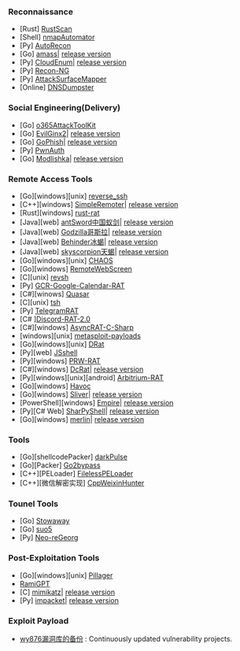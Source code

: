 ### Reconnaissance
- [Rust] [RustScan](https://github.com/tsaian0824/RustScan)
- [Shell] [nmapAutomator](https://github.com/tsaian0824/nmapAutomator)
- [Py] [AutoRecon](https://github.com/tsaian0824/AutoRecon)
- [Go] [amass](https://github.com/tsaian0824/amass)| [release version](https://github.com/owasp-amass/amass/releases/)
- [Py] [CloudEnum](https://github.com/tsaian0824/cloud_enum)| [release version](https://github.com/initstring/cloud_enum/releases/)
- [Py] [Recon-NG](https://github.com/tsaian0824/recon-ng)
- [Py] [AttackSurfaceMapper](https://github.com/tsaian0824/AttackSurfaceMapper)
- [Online] [DNSDumpster](https://dnsdumpster.com/)
### Social Engineering(Delivery)
- [Go] [o365AttackToolKit](https://github.com/tsaian0824/o365-attack-toolkit)
- [Go] [EvilGinx2](https://github.com/tsaian0824/evilginx2)| [release version](https://github.com/kgretzky/evilginx2/releases)
- [Go] [GoPhish](https://github.com/tsaian0824/gophish)| [release version](https://github.com/gophish/gophish/releases)
- [Py] [PwnAuth](https://github.com/tsaian0824/PwnAuth)
- [Go] [Modlishka](https://github.com/tsaian0824/Modlishka)| [release version](https://github.com/drk1wi/Modlishka/releases)
### Remote Access Tools
- [Go][windows][unix] [reverse_ssh](https://github.com/tsaian0824/reverse_ssh)
- [C++][windows] [SimpleRemoter](https://github.com/tsaian0824/SimpleRemoter)| [release version](https://github.com/yuanyuanxiang/SimpleRemoter/releases)
- [Rust][windows] [rust-rat](https://github.com/tsaian0824/rust-rat)
- [Java][web] [antSword中国蚁剑](https://github.com/tsaian0824/antSword)| [release version](https://github.com/AntSwordProject/antSword/releases/)
- [Java][web] [Godzilla哥斯拉](https://github.com/tsaian0824/Godzilla)| [release version](https://github.com/BeichenDream/Godzilla/releases/)
- [Java][web] [Behinder冰蝎](https://github.com/tsaian0824/Behinder)| [release version](https://github.com/rebeyond/Behinder/releases/)
- [Java][web] [skyscorpion天蝎](https://github.com/tsaian0824/skyscorpion)| [release version](https://github.com/shack2/skyscorpion/releases/)
- [Go][windows][unix] [CHAOS](https://github.com/tsaian0824/CHAOS)
- [Go][windows] [RemoteWebScreen](https://github.com/tsaian0824/RemoteWebScreen)
- [C][unix] [revsh](https://github.com/tsaian0824/revsh)
- [Py] [GCR-Google-Calendar-RAT](https://github.com/tsaian0824/GCR-Google-Calendar-RAT)
- [C#][winows] [Quasar](https://github.com/tsaian0824/Quasar)
- [C][unix] [tsh](https://github.com/tsaian0824/tsh)
- [Py] [TelegramRAT](https://github.com/tsaian0824/TelegramRAT)
- [C# ][Discord-RAT-2.0](https://github.com/tsaian0824/Discord-RAT-2.0)
- [C#][windows] [AsyncRAT-C-Sharp](https://github.com/tsaian0824/AsyncRAT-C-Sharp)
- [windows][unix] [metasploit-payloads](https://github.com/rapid7/metasploit-payloads)
- [Go][windows][unix] [DRat](https://github.com/tsaian0824/DRat)
- [Py][web] [JSshell](https://github.com/tsaian0824/JSshell)
- [Py][windows] [PRW-RAT](https://github.com/tsaian0824/PRW-RAT)
- [C#][windows] [DcRat](https://github.com/tsaian0824/DcRat)| [release version](https://github.com/qwqdanchun/DcRat/releases/)
- [Py][windows][unix][android] [Arbitrium-RAT](https://github.com/tsaian0824/Arbitrium-RAT)
- [Go][windows] [Havoc](https://github.com/tsaian0824/Havoc)
- [Go][windows] [Sliver](https://github.com/tsaian0824/sliver)| [release version](https://github.com/BishopFox/sliver/releases)
- [PowerShell][windows] [Empire](https://github.com/tsaian0824/Empire)| [release version](https://github.com/BC-SECURITY/Empire/releases)
- [Py][C# Web] [SharPyShell](https://github.com/tsaian0824/SharPyShell)| [release version](https://github.com/antonioCoco/SharPyShell/releases)
- [Go][windows] [merlin](https://github.com/tsaian0824/merlin)| [release version](https://github.com/Ne0nd0g/merlin/releases)
### Tools
- [Go][shellcodePacker] [darkPulse](https://github.com/tsaian0824/darkPulse)
- [Go][Packer] [Go2bypass](https://github.com/tsaian0824/Go2bypass)
- [C++][PELoader] [FilelessPELoader](https://github.com/tsaian0824/FilelessPELoader)
- [C++][微信解密实现] [CppWeixinHunter](https://github.com/tsaian0824/CppWeixinHunter)
### Tounel Tools
- [Go] [Stowaway](https://github.com/tsaian0824/Stowaway)
- [Go] [suo5](https://github.com/tsaian0824/suo5)
- [Py] [Neo-reGeorg](https://github.com/tsaian0824/Neo-reGeorg)
### Post-Exploitation Tools
- [Go][windows][unix] [Pillager](https://github.com/tsaian0824/Pillager)
- [RamiGPT](https://github.com/tsaian0824/RamiGPT)
- [C] [mimikatz](https://github.com/tsaian0824/mimikatz)| [release version](https://github.com/gentilkiwi/mimikatz/releases)
- [Py] [impacket](https://github.com/tsaian0824/impacket)| [release version](https://github.com/fortra/impacket/releases)
### Exploit Payload
- [wy876漏洞库的备份](https://github.com/tsaian0824/wy876-exploit-payload) : Continuously updated vulnerability projects.
<!---
tsaian0824/tsaian0824 is a ✨ special ✨ repository because its `README.md` (this file) appears on your GitHub profile.
You can click the Preview link to take a look at your changes.
--->
